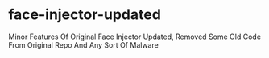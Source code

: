 # face-injector-updated
Minor Features Of Original Face Injector Updated, Removed Some Old Code From Original Repo And Any Sort Of Malware
